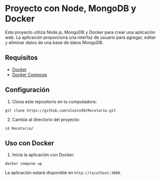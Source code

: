 

# Proyecto con Node, MongoDB y Docker

Este proyecto utiliza Node.js, MongoDB y Docker para crear una aplicación web. La aplicación proporciona una interfaz de usuario para agregar, editar y eliminar datos de una base de datos MongoDB.

## Requisitos

- [Docker](https://docs.docker.com/engine/install/)
- [Docker Compose](https://docs.docker.com/compose/install/)
## Configuración

1. Clona este repositorio en tu computadora:

```
git clone https://github.com/aleins99/Recetario.git
```

2. Cambia al directorio del proyecto:

```
cd Recetario/
```

## Uso con Docker

1. Inicia la aplicación con Docker:

```
docker compose up
```

La aplicación estará disponible en `http://localhost:3000`.
